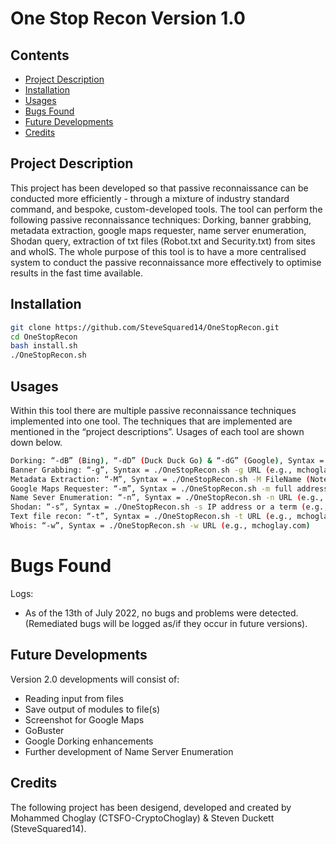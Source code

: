 # One Stop Recon Version 1.0

## Contents 

* [Project Description](#project-description)
* [Installation](#installation)
* [Usages](#usages)
* [Bugs Found](#bugs-found)
* [Future Developments](#future-developments)
* [Credits](#credits)

## Project Description

This project has been developed so that passive reconnaissance can be conducted more efficiently - through a mixture of industry standard command, and bespoke, custom-developed tools. The tool can perform the following passive reconnaissance techniques: Dorking, banner grabbing, metadata extraction, google maps requester, name server enumeration, Shodan query, extraction of txt files (Robot.txt and Security.txt) from sites and whoIS. The whole purpose of this tool is to have a more centralised system to conduct the passive reconnaissance more effectively to optimise results in the fast time available.

## Installation

```bash
git clone https://github.com/SteveSquared14/OneStopRecon.git
cd OneStopRecon 
bash install.sh
./OneStopRecon.sh
```
## Usages

Within this tool there are multiple passive reconnaissance techniques implemented into one tool. The techniques that are implemented are mentioned in the “project descriptions”. Usages of each tool are shown down below. 

```bash
Dorking: “-dB” (Bing), “-dD” (Duck Duck Go) & “-dG” (Google), Syntax = ./OneStopRecon.sh -dG yourTerm (Advisory: On the google search engine you could potentiality encounter captcha issue.To fix this issue you will need clear the cache within the browser.)
Banner Grabbing: “-g”, Syntax = ./OneStopRecon.sh -g URL (e.g., mchoglay.com) 
Metadata Extraction: “-M”, Syntax = ./OneStopRecon.sh -M FileName (Note: you can pass more than 1 file) 
Google Maps Requester: “-m”, Syntax = ./OneStopRecon.sh -m full address or location (e.g., 43 crescent, Salford M5 4WT) 
Name Sever Enumeration: “-n”, Syntax = ./OneStopRecon.sh -n URL (e.g., mchoglay.com) 
Shodan: “-s”, Syntax = ./OneStopRecon.sh -s IP address or a term (e.g., 8.8.8.8 or Hikvision) 
Text file recon: “-t”, Syntax = ./OneStopRecon.sh -t URL (e.g., mchoglay.com) 
Whois: “-w”, Syntax = ./OneStopRecon.sh -w URL (e.g., mchoglay.com) 
```

# Bugs Found
Logs:
* As of the 13th of July 2022, no bugs and problems were detected. (Remediated bugs will be logged as/if they occur in future versions).   

## Future Developments  
Version 2.0 developments will consist of: 
 * Reading input from files 
 * Save output of modules to file(s)  
 * Screenshot for Google Maps 
 * GoBuster  
 * Google Dorking enhancements  
 * Further development of Name Server Enumeration

## Credits

The following project has been desigend, developed and created by Mohammed Choglay (CTSFO-CryptoChoglay) & Steven Duckett (SteveSquared14).

